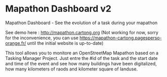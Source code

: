 # Mapathon Dashboard v2

Mapathon Dashboard - See the evolution of a task during your mapathon 

See demo here : http://mapathon.cartong.org (Not working for now, sorry for the inconvenience, you can use https://mapathon-cartong.pagesperso-orange.fr/ until the initial website is up-to-date)

This tool allows you to monitore an OpenStreetMap Mapathon based on a Tasking Manager Project.
Just entre the #id of the task and the start date and time of the event and see how many buildings have been digitalized, how many kilometers of raods and kilometer square of landuse.
